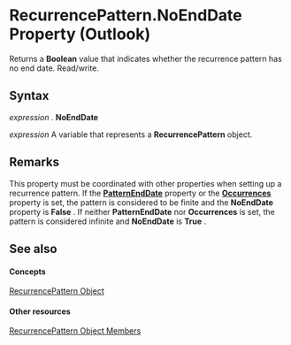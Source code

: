 
# RecurrencePattern.NoEndDate Property (Outlook)

Returns a  **Boolean** value that indicates whether the recurrence pattern has no end date. Read/write.


## Syntax

 _expression_ . **NoEndDate**

 _expression_ A variable that represents a **RecurrencePattern** object.


## Remarks

This property must be coordinated with other properties when setting up a recurrence pattern. If the  **[PatternEndDate](0f78ea71-3d92-2d38-be10-e05ab7bcf44a.md)** property or the **[Occurrences](a99a8a1c-dcd3-e96d-6091-0a005ca3b05f.md)** property is set, the pattern is considered to be finite and the **NoEndDate** property is **False** . If neither **PatternEndDate** nor **Occurrences** is set, the pattern is considered infinite and **NoEndDate** is **True** .


## See also


#### Concepts


[RecurrencePattern Object](36c098f7-59fb-879a-5173-ed0260d13fa4.md)
#### Other resources


[RecurrencePattern Object Members](d282fdb2-2b6d-983d-fe5f-698113d35f89.md)
